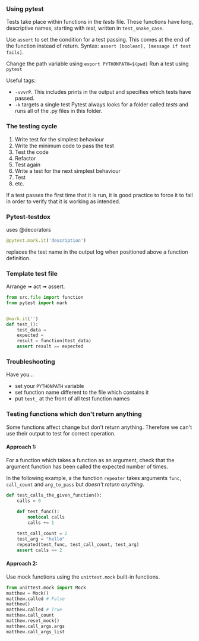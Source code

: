 ### Using pytest
Tests take place within functions in the *tests* file. These functions have long, descriptive names, starting with *test*, written in `test_snake_case`.

Use `assert` to set the condition for a test passing. This comes at the end of the function instead of return. Syntax: `assert [boolean], [message if test fails]`.

Change the path variable using ``export PYTHONPATH=$(pwd)``
Run a test using `pytest`

Useful tags:
- `-vvvrP`. This includes prints in the output and specifies which tests have passed.
- `-k` targets a single test
Pytest always looks for a folder called *tests* and runs all of the .py files in this folder.
### The testing cycle
1. Write test for the simplest behaviour
2. Write the minimum code to pass the test
3. Test the code
4. Refactor
5. Test again
6. Write a test for the next simplest behaviour
7. Test
8. etc.

If a test passes the first time that it is run, it is good practice to force it to fail in order to verify that it is working as intended.

### Pytest-testdox
uses @decorators
```python
@pytest.mark.it('description')
```
replaces the test name in the output log when positioned above a function definition.

### Template test file
Arrange ➟ act ➟ assert.
```python
from src.file import function
from pytest import mark


@mark.it('')
def test_():
	test_data =
	expected =
	result = function(test_data)
	assert result == expected
```

### Troubleshooting
Have you...
- set your `PYTHONPATH` variable
- set function name different to the file which contains it
- put `test_` at the front of all test function names

### Testing functions which don't return anything
Some functions affect change but don't return anything. Therefore we can't use their output to test for correct operation.
#### Approach 1:
For a function which takes a function as an argument, check that the argument function has been called the expected number of times.

In the following example, a the function `repeater` takes arguments `func`, `call_count` and `arg_to_pass` but *doesn't return anything*.
```python
def test_calls_the_given_function():
	calls = 0
	
	def test_func():
		nonlocal calls
		calls += 1

	test_call_count = 2
	test_arg = "hello"
	repeated(test_func, test_call_count, test_arg)
	assert calls == 2
```

#### Approach 2:
Use mock functions using the `unittest.mock` built-in functions.
```python
from unittest.mock import Mock
matthew = Mock()
matthew.called # False
matthew()
matthew.called # True
matthew.call_count
matthew.reset_mock()
matthew.call_args.args
matthew.call_args_list
```